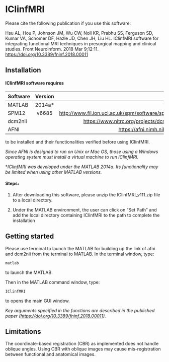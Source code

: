 # IClinfMRI

Please cite the following publication if you use this software:

Hsu AL, Hou P, Johnson JM, Wu CW, Noll KR, Prabhu SS, Ferguson SD, Kumar VA, Schomer DF, Hazle JD, Chen JH, Liu HL. IClinfMRI software for integrating functional MRI techniques in presurgical
mapping and clinical studies. Front Neuroinform. 2018 Mar 9;12:11. <https://doi.org/10.3389/fninf.2018.00011>

## Installation
#### **IClinfMRI** software requires

| Software      | Version | Link                                             |
| ------------- |:-------:| ------------------------------------------------:|
| MATLAB        | 2014a*  |  
| SPM12         | v6685   | http://www.fil.ion.ucl.ac.uk/spm/software/spm12/ |
| dcm2nii       |         | https://www.nitrc.org/projects/dcm2nii/          |
| AFNI          |         | https://afni.nimh.nih.gov/                       |

to be installed and their functionalities verified before using IClinfMRI.


*Since AFNI is designed to run on Unix or Mac OS, those using a Windows operating system must install a virtual machine to run IClinfMRI.*

**IClinfMRI was developed under the MATLAB 2014a. Its functionality may be limited when using other MATLAB versions.*

#### Steps:

1. After downloading this software, please unzip the IClinfMRI_v111.zip file to a local directory. 

2. Under the MATLAB environment, the user can click on “Set Path” and add the local directory containing IClinfMRI to the path to complete the installation


## Getting started

Please use terminal to launch the MATLAB for building up the link of afni and dcm2nii from the terminal to MATLAB.
In the terminal window, type:
```
matlab
```
to launch the MATLAB.

Then in the MATLAB command window, type:
```
IClinfMRI 
```
to opens the main GUI window. 

*Key arguments specified in the functions are described in the published paper (<https://doi.org/10.3389/fninf.2018.00011>).*

## Limitations

The coordinate-based registration (CBR) as implemented does not handle oblique angles. Using CBR with oblique images may cause mis-registration between functional and anatomical images.
